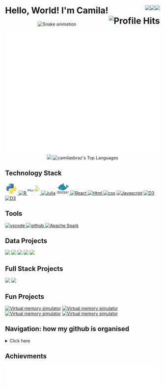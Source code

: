 <h1> Hello, World!  I'm Camila! <a align="right" href = "https://discordapp.com/users/camilabraz"><img align="right" src="https://img.shields.io/badge/Discord-7289DA?style=for-the-badge&logo=discord&logoColor=white" target="_blank"></a> <a align="right" href = "mailto:camilabraz03@gmail.com"><img align="right" src="https://img.shields.io/badge/Gmail-D14836?style=for-the-badge&logo=gmail&logoColor=white" target="_blank"></a><a align="right" href = "https://www.linkedin.com/in/camila-sbraz/"><img align="right" src="https://img.shields.io/badge/-LinkedIn-%230077B5?style=for-the-badge&logo=linkedin&logoColor=white" target="_blank"></a><img align="right" alt="Profile Hits" src="https://komarev.com/ghpvc/?username=camilasbraz&style=flat-square"></h1>


<div align="center" style="display: inline_block">
  
![Snake animation](https://github.com/camilasbraz/camilasbraz/blob/output/github-contribution-grid-snake.svg)



<div style="width: 100%;">
  <a href="https://github.com/camilasbraz/camilasbraz/blame/main/terminal.svg">
    <img src="terminal.svg" style="width: 600px; height: 400px;" alt="Svg source">
  </a>
</div>
  <img src="http://github-readme-streak-stats.herokuapp.com?user=camilasbraz&theme=github-dark-blue&date_format=M%20j%5B%2C%20Y%5D"/>
  <img  src="https://github-readme-stats.vercel.app/api/top-langs/?username=camilasbraz&layout=compact&card_width=275&theme=github_dark&langs_count=8&hide=langs,separadas,por,virugula4&exclude_repo=separar-reps,por-virgula" alt="camilasbraz's Top Languages" width="295" alling = "right""/>
</div>
</div>

## Technology Stack

<a href="https://www.python.org" target="_blank" rel="noreferrer"> <img src="https://raw.githubusercontent.com/devicons/devicon/master/icons/python/python-original.svg" alt="python" width="40" height="40"/> </a>
<a href="https://www.r-project.org" target="_blank" rel="noreferrer"> <img src="https://cdn.jsdelivr.net/gh/devicons/devicon/icons/r/r-original.svg" alt="R" width="40" height="40"/> </a>
<a href="https://www.mysql.com/" target="_blank" rel="noreferrer"> <img src="https://raw.githubusercontent.com/devicons/devicon/master/icons/mysql/mysql-original-wordmark.svg" alt="mysql" width="40" height="40"/> </a><a href="https://julialang.org" target="_blank" rel="noreferrer"> <img src="https://cdn.jsdelivr.net/gh/devicons/devicon/icons/julia/julia-original.svg" alt="Julia" width="40" height="40"/></a>
<a href="https://www.docker.com/" target="_blank" rel="noreferrer"> <img src="https://raw.githubusercontent.com/devicons/devicon/master/icons/docker/docker-original-wordmark.svg" alt="docker" width="40" height="40"/> </a>
<a href="https://react.dev" target="_blank" rel="noreferrer"> <img src="https://cdn.jsdelivr.net/gh/devicons/devicon/icons/react/react-original.svg" alt="React" width="40" height="40"/> </a>
<a href="https://developer.mozilla.org/pt-BR/docs/Web/HTML" target="_blank" rel="noreferrer"> <img src="https://cdn.jsdelivr.net/gh/devicons/devicon/icons/html5/html5-plain-wordmark.svg" alt="Html" width="40" height="40"/> </a>
<a href="https://developer.mozilla.org/pt-BR/docs/Web/CSS" target="_blank" rel="noreferrer"> <img src="https://cdn.jsdelivr.net/gh/devicons/devicon/icons/css3/css3-plain-wordmark.svg" alt="css" width="40" height="40"/></a>
<a href="https://developer.mozilla.org/pt-BR/docs/Web/JavaScript" target="_blank" rel="noreferrer"> <img src="https://cdn.jsdelivr.net/gh/devicons/devicon/icons/javascript/javascript-original.svg" alt="Javascript" width="40" height="40"/></a>
<a href="https://d3js.org" target="_blank" rel="noreferrer"> <img src="https://cdn.jsdelivr.net/gh/devicons/devicon/icons/d3js/d3js-plain.svg" alt="D3" width="40"/> </a>
<a href="https://en.wikipedia.org/wiki/C_(programming_language)" target="_blank" rel="noreferrer"> <img src="https://cdn.jsdelivr.net/gh/devicons/devicon/icons/c/c-plain.svg" alt="D3" width="40"/> </a>


## Tools
<a href="https://code.visualstudio.com/" target="_blank"> <img src="https://cdn.jsdelivr.net/gh/devicons/devicon/icons/vscode/vscode-original.svg" alt="vscode" width="40" height="40"/> </a>
<a href="https://github.com" target="_blank"> <img src="https://cdn.jsdelivr.net/gh/devicons/devicon/icons/github/github-original.svg" alt="github" width="40" height="40"/> </a>
<a href="https://spark.apache.org" target="_blank" rel="noreferrer"> <img src="https://www.vectorlogo.zone/logos/apache_spark/apache_spark-icon.svg" alt="Apache Spark" width="40" height="40"/> </a>

## Data Projects
[![](https://img.shields.io/badge/-🎵%20Spotify%20Wrapped%20Generator-000)](https://github.com/camilasbraz/spotify-wrapped-generator)
[![](https://img.shields.io/badge/-🏹%20The%20Hunger%20Games%20Network-000)](https://github.com/camilasbraz/the-hunger-games-network)
[![](https://img.shields.io/badge/-📹%20Channel%20Analysis%20With%20Youtube%20API-000)](https://github.com/camilasbraz/channel-analysis-with-youtube-api)
[![](https://img.shields.io/badge/-🚀%20Starwars%20DB%20Analysis-000)](https://github.com/camilasbraz/analise-bd-starwars)
[![](https://img.shields.io/badge/-🪣%20Wells%20DB%20Analysis-000)](https://github.com/camilasbraz/analise-bd-producao-poco)

## Full Stack Projects
[![](https://img.shields.io/badge/-🚗%20Caronas%20UFMG-000)](https://github.com/camilasbraz/caronas-ufmg)
[![](https://img.shields.io/badge/-👾%20Github.io-000)](camilasbraz.github.io)

## Fun Projects
[![Virtual memory simulator](https://img.shields.io/badge/-🧠%20Virtual%20Memory%20Simulator-000)](https://github.com/camilasbraz/virtual-memory-simulator)
[![Virtual memory simulator](https://img.shields.io/badge/-🤖%20Greeting%20Robot%20Arduino-000)](https://github.com/camilasbraz/greeting-robot-arduino)
[![Virtual memory simulator](https://img.shields.io/badge/-🐦%20Twitter%20BOT-000)](https://github.com/camilasbraz/python-twitter-bot-retweet-like)
[![Virtual memory simulator](https://img.shields.io/badge/-🐕%20Dog%20Toy%20Arduino-000)](https://github.com/camilasbraz/adopted-dog-arduino)

## Navigation: how my github is organised
<details>
  <summary>Click here</summary>

### My repos

```json
{
  "username": "camilasbraz",
  "sorted by": "name",
  "repositories": [

    {
      "name": "100-days-js",
      "description": "Repository with the codes, exercises, and notes from the course 100 Days of Code: JS",
      "languages": "JavaScript",
      "category": ["Studies", "Courses"],
      "status": "in progress",
      "url": "https://github.com/camilasbraz/100-days-js"
    },

    {
      "name": "100-days-python",
      "description": "Repository with the codes, exercises, and notes from the course 100 Days of Code: The Complete Python Pro Bootcamp for 2023",
      "languages":[ "Python", "PDF"],
      "category": ["Studies", "Courses"],
      "status": "in progress",
      "url": "https://github.com/camilasbraz/100-days-python"
    },
    
    {
      "name": "adopted-dog-arduino",
      "description": "Teaching my adopted dog how to play using arduino",
      "languages": ["Markdown", "C++"],
      "category": "fun",
      "status": "finished",
      "url": "https://github.com/camilasbraz/adopted-dog-arduino"
    },

    {
      "name": "analise-bd-producao-poco",
      "description": "Queries related relational algebra and natural language in a well data base",
      "languages": ["Jupyter Notebook", "SQL", "PDF"],
      "category": "data",
      "status": "finished",
      "url": "https://github.com/camilasbraz/analise-bd-producao-poco"
    },

    {
      "name": "analise-bd-starwars",
      "description": "Queries related relational algebra and natural language in a starwars data base",
      "languages": ["Jupyter Notebook", "SQL", "PDF"],
      "category": "data",
      "status": "finished",
      "url": "https://github.com/camilasbraz/analise-bd-starwars"
    },
    
    {
      "name": "causal-inference-dag",
      "description": "Implementation and explanation of the birthday paradox in R, Python and Julia",
      "languages": ["Markdown", "R", "Python", "Julia"],
      "category": "data",
      "status": "finished",
      "url": "https://github.com/camilasbraz/BirthdayParadox"
    },

    {
      "name": "https://github.com/camilasbraz/book-network-dash",
      "description": "Dash that bulds a character network and analysis of a given book",
      "languages": ["Python", "CSS", "HTML"],
      "category": ["data", "dashboard"],
      "status": "in progress",
      "url": "https://github.com/camilasbraz/https://github.com/camilasbraz/book-network-dash"
    },

    {
      "name": "books-articles-podcasts-videos",
      "description": "Collection of books, articles, podcasts and videos that I find interesting",
      "languages": "Markdown",
      "category": "Studies",
      "status": "in progress",
      "url": "https://github.com/camilasbraz/books-articles-podcasts-videos"
    },
    
    {
      "name": "camilasbraz",
      "description": "Special repository, its README.md appears on my public profile.",
      "languages": ["Markdown", "JSON", "HTML", "CSS", "SVG"],
      "category": "tutorial",
      "status": "finished",
      "url": "https://github.com/camilasbraz/camilasbraz"
    },

    {
      "name": "camilasbraz.github.io",
      "description": "My personal website",
      "languages": ["JavaScript", "CSS", "HTML"],
      "category": "full-stack",
      "status": "in progress",
      "url": "https://github.com/camilasbraz/camilasbraz.github.io"
    },

    {
      "name": "caronas-ufmg",
      "description": "Carpool system for UFMG community",
      "languages": ["JavaScript", "CSS", "HTML", "React", "Firebase"],
      "category": "full-stack",
      "status": "finished",
      "url": "https://github.com/camilasbraz/caronas-ufmg"
    },
    
    {
      "name": "causal-inference-dag",
      "description": "Studies regarding causal inference and the usage of the dag tool",
      "languages": "Markdown",
      "category": ["Courses", "Studies"],
      "status": "in progress",
      "url": "https://github.com/camilasbraz/causal-inference-dag"
    },

    {
      "name": "channel-analysis-with-youtube-api",
      "description": "Using the youtube API to analyze youtube channels",
      "languages": ["Jupyter Notebook", "Python"],
      "category": "data",
      "status": "finished",
      "url": "https://github.com/camilasbraz/channel-analysis-with-youtube-api"
    },

    {
      "name": "CS50",
      "description": "Codes and notes regarding the CS50 course from Harvard",
      "languages": "Markdown",
      "category": "courses",
      "status": "tbd",
      "url": "https://github.com/camilasbraz/CS50"
    },
    
    {
      "name": "dash-python-and-big-query",
      "description": "How to connect a table in Google Cloud Big Query to your dash app",
      "languages": "Python",
      "category": "tutorial",
      "status": "finished",
      "url": "https://github.com/camilasbraz/dash-python-and-big-query"
    },

    {
      "name": "demo-ci",
      "description": "Practical continuous integration server example",
      "languages": ["Java", "Makefile"],
      "category": "tutorial",
      "status": "finished",
      "url": "https://github.com/camilasbraz/demo-ci"
    },

    {
      "name": "demo-cypress",
      "description": "Practical end-to-end testing and Cypress example",
      "languages": ["JavaScript", "HTML", "CSS", "Dockerfile"],
      "category": "tutorial",
      "status": "finished",
      "url": "https://github.com/camilasbraz/demo-cypress"
    },
    
    {
      "name": "esmforum",
      "description": "Practical testing example",
      "languages": ["JavaScript", "HTML", "EJS", "shell"],
      "category": "tutorial",
      "status": "finished",
      "url": "https://github.com/camilasbraz/esmforum"
    },

    {
      "name": "greeting-robot-arduino",
      "description": "Anarduino project that uses a ultrassonic sensor to trigger a servo and makes the robot wave back",
      "languages": "C++",
      "category": ["fun", "eletronic", "robotics"],
      "status": "finished",
      "url": "https://github.com/camilasbraz/greeting-robot-arduino"
    },

    {
      "name": "Handbook-of-Regression-Modeling-in-People-Analytics",
      "description": "Book written by Keith McNulty in which he explains how to apply regression models in people analytics.",
      "languages": "Markdown",
      "category": "books",
      "status": "finished",
      "url": "https://github.com/camilasbraz/Handbook-of-Regression-Modeling-in-People-Analytics"
    },
    
    {
      "name": "insights",
      "description": "Texts and insights I wrote",
      "languages": "Markdown",
      "category": "writings",
      "status": "in progress",
      "url": "https://github.com/camilasbraz/insights"
    },

    {
      "name": "Introduction-to-Julia-for-programmers",
      "description": "Codes and notes regarding the Introduction to Julia for programmers course from Julia Academy",
      "languages": ["Julia", "PDF", "Jupyter Notebook"],
      "category": ["data", "courses"],
      "status": "finished",
      "url": "https://github.com/camilasbraz/Introduction-to-Julia-for-programmers"
    },
    
    {
      "name": "julia-exercism",
      "description": "Solutions from the exercises availables at Julia Exercism",
      "languages": "Julia",
      "category": "data",
      "status": "in progress",
      "url": "https://github.com/camilasbraz/julia-exercism"
    },

    {
      "name": "Julia-first-steps",
      "description": "Scripts regarding the first steps to install and use Julia",
      "languages": "Julia",
      "category": "data",
      "status": "done",
      "url": "https://github.com/camilasbraz/Julia-first-steps"
    },

    {
      "name": "julia-for-data-science",
      "description": "Codes and notes regarding the Julia for data science course from Julia Academy",
      "languages": "Julia",
      "category": ["data", "courses"],
      "status": "in progress",
      "url": "https://github.com/camilasbraz/julia-for-data-science"
    },

    {
      "name": "learning-react",
      "description": "First steps with React",
      "languages":  "Markdown",
      "category": "tutorial",
      "status": "finished",
      "url": "https://github.com/camilasbraz/learning-react"
    },

    {
      "name": "micro-livraria",
      "description": "Practical microservices example",
      "languages":  ["JavaScript", "HTML", "CSS", "Dockerfile"],
      "category": "tutorial",
      "status": "finished",
      "url": "https://github.com/camilasbraz/micro-livraria"
    },

    {
      "name": "PWM-modulator-demodulator",
      "description": "PWM schematics, including modulator and demodulator",
      "languages": "ASC",
      "category": "eletronic",
      "status": "done",
      "url": "https://github.com/camilasbraz/PWM-modulator-demodulator"
    },
    
    {
      "name": "python-automatic-bulk-emails",
      "description": "How to use python and send automatic bulk emails",
      "languages": "Python",
      "category": "tutorial",
      "status": "finished",
      "url": "https://github.com/camilasbraz/python-automatic-bulk-emails"
    },

    {
      "name": "python-twitter-bot-quote",
      "description": "Twitter bot that continuously tweets a random picture with a random quote",
      "languages": "Python",
      "category": "data",
      "status": "tbd",
      "url": "https://github.com/camilasbraz/python-twitter-bot-quote"
    },
    
    {
      "name": "python-twitter-bot-retweet-like",
      "description": "Twitter bot that likes and retweets all tweets that contain an specif word",
      "languages": "Python",
      "category": "data",
      "status": "finished",
      "url": "https://github.com/camilasbraz/python-twitter-bot-retweet-like"
    },
    
    {
      "name": "python-twitter-smith-number-bot",
      "description": "Twitter bot that continuously tweets the next smith number starting on zero",
      "languages": "Python",
      "category": "data",
      "status": "tbd",
      "url": "https://github.com/camilasbraz/python-twitter-smith-number-bot"
    },

    {
      "name": "replit-and-uptimerobot",
      "description": "How to use repl.it and UpTimeRobot to run Python Scripts on a schedule in the cloud 24/7 for free",
      "languages": "Python",
      "category": "tutorial",
      "status": "done",
      "url": "https://github.com/camilasbraz/replit-and-uptimerobot"
    },
    
    {
      "name": "risk-factor",
      "description": "Studies regarding risk factor analysis",
      "languages": "Markdown",
      "category": "data",
      "status": "tbd",
      "url": "https://github.com/camilasbraz/risk-factor"
    },
    
    {
      "name": "roteiroRefactoringJS",
      "description": "practical refactoring exercises",
      "languages": "JavaScript",
      "category": "tutorial",
      "status": "finished",
      "url": "https://github.com/camilasbraz/roteiroRefactoringJS"
    },
    {
      "name": "spotify-playlist-generator",
      "description": "Using Sportify API to create playlist based on an artist inputed by the user",
      "languages": "Python",
      "category": "data",
      "status": "tbd",
      "url": "https://github.com/camilasbraz/spotify-playlist-generator"
    },
    
    {
      "name": "spotify-wrapped-generator",
      "description": "Using Sportify API to simulate wrapped playlists with 3 time ranges",
      "languages": "Python",
      "category": "data",
      "status": "finished",
      "url": "https://github.com/camilasbraz/spotify-wrapped-generator"
    },
    
    {
      "name": "Stanford-Statistical-Learning",
      "description": "Codes and notes regarding the Statistical Learning course from Stanford",
      "languages": ["Markdown", "pdf"],
      "category": "courses",
      "status": "tbd",
      "url": "https://github.com/camilasbraz/Stanford-Statistical-Learning"
    },

    {
      "name": "testing-imputing-algorithms-R",
      "description": "Testing algorithms methods to imput data in R",
      "languages": "R",
      "category": "data",
      "status": "tbd",
      "url": "https://github.com/camilasbraz/testing-imputing-algorithms-R"
    },
    
    {
      "name": "the-hunger-games-network",
      "description": "Web scrap and NLP to create a network of The Hunger Games books",
      "languages": ["Python", "Jupyter Notebook", "HTML", "CSV", "PDF"],
      "category": "data",
      "status": "finished",
      "url": "https://github.com/camilasbraz/the-hunger-games-network"
    },
    
    {
      "name": "the-witcher-network",
      "description": "Web scrap and NLP to create a network of The Witcher books",
      "languages": "Python",
      "category": "data",
      "status": "finished",
      "url": "https://github.com/camilasbraz/the-witcher-network"
    },

    {
      "name": "using-github",
      "description": "How to configure and use github to create repos, adds, commits, pushs and pulls",
      "languages": ["Markdown", "Git"],
      "category": "tutorial",
      "status": "finished",
      "url": "https://github.com/camilasbraz/using-github"
    },
    
    {
      "name": "virtual-envs-ands-notebooks",
      "description": "How to configure and use Python Virtual Environments on Jupyter Notebooks",
      "languages": ["Markdown", "Python"],
      "category": "tutorial",
      "status": "finished",
      "url": "https://github.com/camilasbraz/virtual-envs-ands-notebooks"
    },
    
    {
      "name": "virtual-memory-simulator",
      "description": "Virtual memory simulator written in C",
      "languages": ["C", "shell", "R", "Makefile"],
      "category": "fun",
      "status": "finished",
      "url": "https://github.com/camilasbraz/virtual-memory-simulator"
    }
  ]
}
```

</details>

## Achievments

![Achievment metrics](https://github.com/camilasbraz/camilasbraz/blob/main/github-metrics.svg)

<!---- 👋 Hi, I’m @camilasbraz
https://zzetao.github.io/awesome-github-profile/
- 👀 I’m interested in data science, new programing languages, coding
- 🌱 I’m currently learning javascript, julia and python
- 📫 How to reach me: instagram @_camilabraz | email: camilabraz03@gmail.com


camilasbraz/camilasbraz is a ✨ special ✨ repository because its `README.md` (this file) appears on your GitHub profile.
You can click the Preview link to take a look at your changes.
<div align="center">

[![trophy](https://github-profile-trophy.vercel.app/?username=camilasbraz&theme=onedark)](https://github.com/ryo-ma/github-profile-trophy)

</div>

--->
<!---- 💞️ I’m looking to collaborate on ...---><div align="center">





